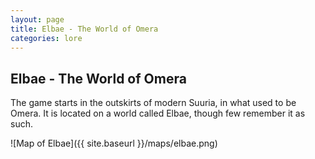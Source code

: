 ```yaml
---
layout: page
title: Elbae - The World of Omera
categories: lore
---
```

## Elbae - The World of Omera

The game starts in the outskirts of modern Suuria, in what used to be Omera. It is located on a world called Elbae, though few remember it as such.

![Map of Elbae]({{ site.baseurl }}/maps/elbae.png)
